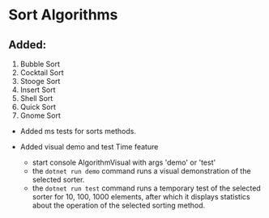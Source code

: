 # Sort Algorithms

## Added: 
1. Bubble Sort
2. Cocktail Sort
3. Stooge Sort
4. Insert Sort
5. Shell Sort
6. Quick Sort
7. Gnome Sort

- Added ms tests for sorts methods.

- Added visual demo and test Time feature
    - start console AlgorithmVisual with args 'demo' or 'test'
    - the `dotnet run demo` command runs a visual demonstration of the selected sorter. 
    - the `dotnet run test` command runs a temporary test of the selected sorter for 10, 100, 1000 elements, after which it displays statistics about the operation of the selected sorting method.